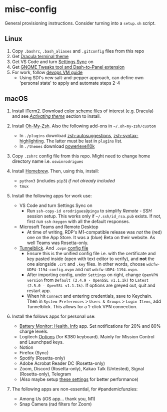 # misc-config
General provisioning instructions. Consider turning into a `setup.sh` script.

Linux
-----
1. Copy `.bashrc`, `.bash_aliases` and `.gitconfig` files from this repo
2. Get [Dracula terminal theme](https://draculatheme.com/gnome-terminal)
3. Get VS Code and turn [Settings Sync](https://code.visualstudio.com/docs/editor/settings-sync) on
4. Get [GNOME Tweaks tool and Dash-to-Panel extension](https://addictivetips.com/ubuntu-linux-tips/use-dash-panel-to-make-gnome-shell-look-like-windows)
5. For work, follow [devops VM guide](http://git.bms.nuvation.com/bms07/bms07-devops/-/blob/master/README.md)
    - Using SDI's new salt-and-pepper approach, can define own 'personal state' to apply and automate steps 2-4

macOS
-----
1. Install [iTerm2](https://iterm2.com/). Download [color scheme files](https://github.com/mbadolato/iTerm2-Color-Schemes/tree/master/schemes) of interest (e.g. Dracula) and see [_Activating theme_](https://draculatheme.com/iterm) section to install.

2. Install [Oh-My-Zsh](https://ohmyz.sh/). Also the following add-ons in `~/.oh-my-zsh/custom`
   - In `./plugins` download [zsh-autosuggestions](https://github.com/zsh-users/zsh-autosuggestions/blob/master/INSTALL.md#oh-my-zsh), [zsh-syntax-highlighting](https://github.com/zsh-users/zsh-syntax-highlighting/blob/master/INSTALL.md#oh-my-zsh). The latter must be last in `plugins` list.
   - In `./themes` download [powerlevel10k](https://github.com/romkatv/powerlevel10k#oh-my-zsh)

3. Copy `.zshrc` config file from this repo. Might need to change home directory name i.e. `oswinrodrigues`

4. Install [Homebrew](https://brew.sh/). Then, using this, install:
   - `python3` (includes `pip3`) _if not already included_
   - `tmux`

5. Install the following apps for work use:
   - VS Code and turn Settings Sync on
     - Run `ssh-copy-id orodrigues@pingu` to simplify _Remote - SSH_ session setup. This works only if `~/.ssh/id_rsa.pub` exists. If not, first run `ssh-keygen` with all the default responses.
   - Microsoft Teams and Remote Desktop
     - At time of writing, RDP's M1-compatible release was _not_ the (red) one on the App Store. It was a (blue) Beta on their website. As well Teams was Rosetta-only.
   - [Tunnelblick](https://tunnelblick.net/downloads.html). And `.ovpn` [config file](https://nuvation.sharepoint.com/:u:/r/allnuvation/it/Shared%20Documents/NuvationVPN/wdc_installers_configs/wdcfw-UDP4-1194-config.ovpn?csf=1&web=1&e=zAzebl)
     - Ensure this is the unified config file i.e. with the certificate and key pasted inside (open with text editor to verify), and **not** the one alongside `.crt` and `.key` files. In other words, choose `wdcfw-UDP4-1194-config.ovpn` and not `wdcfw-UDP4-1194.ovpn`.
     - After importing config, under `Settings` on right, change `OpenVPN version` from `Default (2.4.9 - OpenSSL v1.1.1k)` to `Latest (2.5.0 - OpenSSL v1.1.1k)`. If options are greyed out, quit and restart app.
     - When hit `Connect` and entering credentials, save to Keychain. Then in `System Preferences` > `Users & Groups` > `Login Items`, add Tunnelblick. This allows for a 1-click VPN connection.

6. Install the follows apps for personal use:
   - [Battery Monitor: Health, Info](https://apps.apple.com/ca/app/battery-monitor-health-info/id836505650) app. Set notifications for 20% and 80% charge levels.
   - Logitech [Options](https://www.logitech.com/en-ca/product/options) (for K380 keyboard). Mainly for Mission Control and Launchpad keys.
   - Notion
   - Firefox (Sync)
   - Spotify (Rosetta-only)
   - Adobe Acrobat Reader DC (Rosetta-only)
   - Zoom, Discord (Rosetta-only), Kakao Talk (Untested), Signal (Rosetta-only), Telegram
   - (Also maybe setup [these settings](https://macpaw.com/how-to/fix-mac-running-slow) for better performance)

6. The following apps are non-essential, for #pandemicfunzies:
   - Among Us (iOS app... thank you, M1)
   - Snap Camera (rad filters for Zoom)
